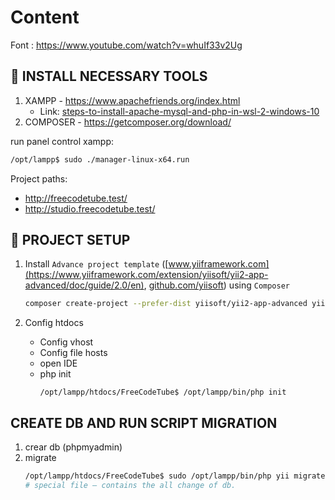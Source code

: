# Content

Font : https://www.youtube.com/watch?v=whuIf33v2Ug

## :rocket: INSTALL NECESSARY TOOLS

1) XAMPP - https://www.apachefriends.org/index.html
    - Link: [steps-to-install-apache-mysql-and-php-in-wsl-2-windows-10](https://www.how2shout.com/how-to/steps-to-install-apache-mysql-and-php-in-wsl-2-windows-10.html) 
2) COMPOSER - https://getcomposer.org/download/

run panel control xampp:
```bash
/opt/lampp$ sudo ./manager-linux-x64.run
```

Project paths: 
- http://freecodetube.test/
- http://studio.freecodetube.test/

## :rocket: PROJECT SETUP

1) Install `Advance project template` ([www.yiiframework.com](https://www.yiiframework.com/extension/yiisoft/yii2-app-advanced/doc/guide/2.0/en), [github.com/yiisoft](https://github.com/yiisoft/yii2-app-advanced/blob/master/docs/guide/README.md)) using  `Composer`
    ```bash
    composer create-project --prefer-dist yiisoft/yii2-app-advanced yii-application
    ```

2) Config htdocs
    - Config vhost
    - Config file hosts
    - open IDE
    - php init
        ```
        /opt/lampp/htdocs/FreeCodeTube$ /opt/lampp/bin/php init
        ```

## CREATE DB AND RUN SCRIPT MIGRATION
1) crear db (phpmyadmin)
2) migrate
    ```bash
    /opt/lampp/htdocs/FreeCodeTube$ sudo /opt/lampp/bin/php yii migrate
    # special file – contains the all change of db.
    ```

